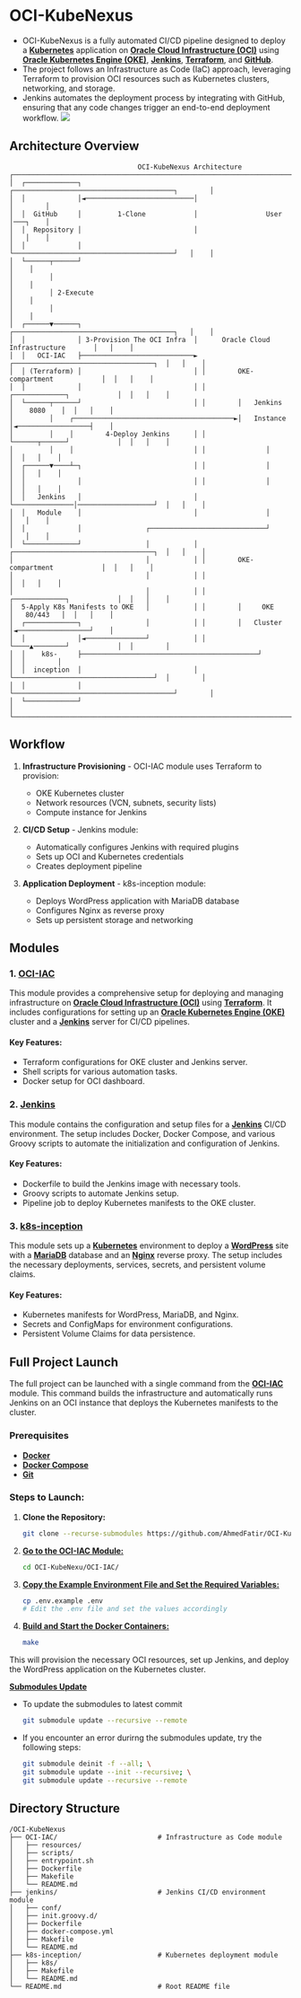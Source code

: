 # OCI-KubeNexus
<!-- git submodule update --recursive --remote -->
- OCI-KubeNexus is a fully automated CI/CD pipeline designed to deploy a [**Kubernetes**](https://kubernetes.io/) application on [**Oracle Cloud Infrastructure (OCI)**](https://www.oracle.com/cloud/) using [**Oracle Kubernetes Engine (OKE)**](https://www.oracle.com/cloud/cloud-native/kubernetes-engine/), [**Jenkins**](https://www.jenkins.io/), [**Terraform**](https://www.terraform.io/), and [**GitHub**]().
- The project follows an Infrastructure as Code (IaC) approach, leveraging Terraform to provision OCI resources such as Kubernetes clusters, networking, and storage.
- Jenkins automates the deployment process by integrating with GitHub, ensuring that any code changes trigger an end-to-end deployment workflow.
![](https://github.com/AhmedFatir/AhmedFatir/blob/master/images/OCI-KubeNexus.png)

## Architecture Overview

```
                                OCI-KubeNexus Architecture
┌───────────────────────────────────────────────────────────────────────────────────────────────┐
│  ┌─────────────┐                            ┌────────────────────────────────────────┐        │
│  │             │◄───────────────────────────│                                        │        │
│  │  GitHub     │         1-Clone            │                 User                   │───┐    │
│  │  Repository │                            │                                        │   │    │
│  │             │                            └────────────────────────────────────────┘   │    │
│  └──────┬──────┘                                                                         │    │
│         │                                                                                │    │
│         │ 2-Execute                                                                      │    │
│         │                                                                                │    │
│  ┌──────▼──────┐                            ┌────────────────────────────────────────┐   │    │
│  │             │ 3-Provision The OCI Infra  │      Oracle Cloud Infrastructure       │   │    │
│  │   OCI-IAC   ├────────────────────────────► ┌───────────────────────────────────┐  │   │    │
│  │ (Terraform) │                            │ │        OKE-compartment            │  │   │    │
│  │             │                            │ │        ┌─────────────┐            │  │   │    │
│  └──────┬──────┘                            │ │        │   Jenkins   │    8080    │  │   │    │
│         │    ┌────────────────────────────────────────►│   Instance  │◄──────────────────┤    │
│         │    │        4-Deploy Jenkins      │ │        └──────┬──────┘            │  │   │    │
│         │    │                              │ │               │                   │  │   │    │
│  ┌──────▼────┴─┐                            │ │               │                   │  │   │    │
│  │             │                            │ │               │                   │  │   │    │
│  │   Jenkins   │                            │ └───────────────│───────────────────┘  │   │    │
│  │   Module    │                            │                 │                      │   │    │
│  │             │                ┌─────────────────────────────┘                      │   │    │
│  └─────────────┘                │           │ ┌───────────────────────────────────┐  │   │    │
│                                 │           │ │        OKE-compartment            │  │   │    │
│                                 │           │ │                                   │  │   │    │
│                                 │           │ │        ┌─────────────┐            │  │   │    │
│  5-Apply K8s Manifests to OKE   │           │ │        │     OKE     │   80/443   │  │   │    │
│  ┌─────────────┐                │           │ │        │   Cluster   │◄──────────────────┘    │
│  │             │◄───────────────┘           │ │        └────▲────────┘            │  │        │
│  │    k8s-     ├────────────────────────────────────────────┘                     │  │        │
│  │  inception  │                            │ └───────────────────────────────────┘  │        │
│  │             │                            └────────────────────────────────────────┘        │
│  └─────────────┘                                                                              │
└───────────────────────────────────────────────────────────────────────────────────────────────┘
```

## Workflow

1. **Infrastructure Provisioning** - OCI-IAC module uses Terraform to provision:
   - OKE Kubernetes cluster
   - Network resources (VCN, subnets, security lists)
   - Compute instance for Jenkins

2. **CI/CD Setup** - Jenkins module:
   - Automatically configures Jenkins with required plugins
   - Sets up OCI and Kubernetes credentials
   - Creates deployment pipeline

3. **Application Deployment** - k8s-inception module:
   - Deploys WordPress application with MariaDB database
   - Configures Nginx as reverse proxy
   - Sets up persistent storage and networking

## Modules

### 1. [OCI-IAC](OCI-IAC)

This module provides a comprehensive setup for deploying and managing infrastructure on [**Oracle Cloud Infrastructure (OCI)**](https://www.oracle.com/cloud/) using [**Terraform**](https://www.terraform.io/). It includes configurations for setting up an [**Oracle Kubernetes Engine (OKE)**](https://www.oracle.com/cloud/cloud-native/kubernetes-engine/) cluster and a [**Jenkins**](https://www.jenkins.io/) server for CI/CD pipelines.

#### Key Features:
- Terraform configurations for OKE cluster and Jenkins server.
- Shell scripts for various automation tasks.
- Docker setup for OCI dashboard.

### 2. [Jenkins](jenkins)

This module contains the configuration and setup files for a [**Jenkins**](https://www.jenkins.io/) CI/CD environment. The setup includes Docker, Docker Compose, and various Groovy scripts to automate the initialization and configuration of Jenkins.

#### Key Features:
- Dockerfile to build the Jenkins image with necessary tools.
- Groovy scripts to automate Jenkins setup.
- Pipeline job to deploy Kubernetes manifests to the OKE cluster.

### 3. [k8s-inception](k8s-inception)

This module sets up a [**Kubernetes**](https://kubernetes.io/) environment to deploy a [**WordPress**](https://wordpress.org/) site with a [**MariaDB**](https://mariadb.org/) database and an [**Nginx**](https://nginx.org/) reverse proxy. The setup includes the necessary deployments, services, secrets, and persistent volume claims.

#### Key Features:
- Kubernetes manifests for WordPress, MariaDB, and Nginx.
- Secrets and ConfigMaps for environment configurations.
- Persistent Volume Claims for data persistence.

## Full Project Launch

The full project can be launched with a single command from the [**OCI-IAC**](OCI-IAC) module. This command builds the infrastructure and automatically runs Jenkins on an OCI instance that deploys the Kubernetes manifests to the cluster.

### Prerequisites

- [**Docker**](https://www.docker.com/)
- [**Docker Compose**](https://docs.docker.com/compose/)
- [**Git**](https://git-scm.com/)

### Steps to Launch:

1. **Clone the Repository:**
   ```bash
   git clone --recurse-submodules https://github.com/AhmedFatir/OCI-KubeNexus.git
   ```

2. [**Go to the OCI-IAC Module:**]()
   ```bash
   cd OCI-KubeNexu/OCI-IAC/
   ```
3. [**Copy the Example Environment File and Set the Required Variables:**]()
   ```bash
   cp .env.example .env
   # Edit the .env file and set the values accordingly
   ```

4. [**Build and Start the Docker Containers:**]()
   ```bash
   make
   ```

This will provision the necessary OCI resources, set up Jenkins, and deploy the WordPress application on the Kubernetes cluster.

[**Submodules Update**]()
- To update the submodules to latest commit
   ```bash
   git submodule update --recursive --remote
   ```
- If you encounter an error durirng the submodules update, try the following steps:
   ```bash
   git submodule deinit -f --all; \
   git submodule update --init --recursive; \
   git submodule update --recursive --remote
   ```
## Directory Structure

```
/OCI-KubeNexus
├── OCI-IAC/                         # Infrastructure as Code module
│   ├── resources/
│   ├── scripts/
│   ├── entrypoint.sh
│   ├── Dockerfile
│   ├── Makefile
│   └── README.md
├── jenkins/                         # Jenkins CI/CD environment module
│   ├── conf/
│   ├── init.groovy.d/
│   ├── Dockerfile
│   ├── docker-compose.yml
│   ├── Makefile
│   └── README.md
├── k8s-inception/                   # Kubernetes deployment module
│   ├── k8s/
│   ├── Makefile
│   └── README.md
└── README.md                        # Root README file
```
